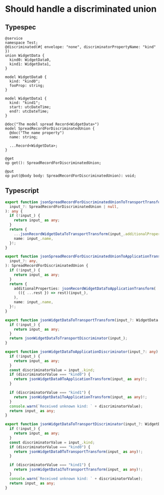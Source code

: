 # Should handle a discriminated union

## Typespec

```tsp
@service
namespace Test;
@discriminated(#{ envelope: "none", discriminatorPropertyName: "kind" })
union WidgetData {
  kind0: WidgetData0,
  kind1: WidgetData1,
}

model WidgetData0 {
  kind: "kind0";
  fooProp: string;
}

model WidgetData1 {
  kind: "kind1";
  start: utcDateTime;
  end?: utcDateTime;
}

@doc("The model spread Record<WidgetData>")
model SpreadRecordForDiscriminatedUnion {
  @doc("The name property")
  name: string;

  ...Record<WidgetData>;
}

@get
op get(): SpreadRecordForDiscriminatedUnion;

@put
op put(@body body: SpreadRecordForDiscriminatedUnion): void;
```

## Typescript

```ts src/models/internal/serializers.ts function jsonSpreadRecordForDiscriminatedUnionToTransportTransform
export function jsonSpreadRecordForDiscriminatedUnionToTransportTransform(
  input_?: SpreadRecordForDiscriminatedUnion | null,
): any {
  if (!input_) {
    return input_ as any;
  }
  return {
    ...jsonRecordWidgetDataToTransportTransform(input_.additionalProperties),
    name: input_.name,
  }!;
}
```

```ts src/models/internal/serializers.ts function jsonSpreadRecordForDiscriminatedUnionToApplicationTransform
export function jsonSpreadRecordForDiscriminatedUnionToApplicationTransform(
  input_?: any,
): SpreadRecordForDiscriminatedUnion {
  if (!input_) {
    return input_ as any;
  }
  return {
    additionalProperties: jsonRecordWidgetDataToApplicationTransform(
      (({ ...rest }) => rest)(input_),
    ),
    name: input_.name,
  }!;
}
```

```ts src/models/internal/serializers.ts function jsonWidgetDataToTransportTransform
export function jsonWidgetDataToTransportTransform(input_?: WidgetData | null): any {
  if (!input_) {
    return input_ as any;
  }
  return jsonWidgetDataToTransportDiscriminator(input_);
}
```

```ts src/models/internal/serializers.ts function jsonWidgetDataToApplicationDiscriminator
export function jsonWidgetDataToApplicationDiscriminator(input_?: any): WidgetData {
  if (!input_) {
    return input_ as any;
  }
  const discriminatorValue = input_.kind;
  if (discriminatorValue === "kind0") {
    return jsonWidgetData0ToApplicationTransform(input_ as any)!;
  }

  if (discriminatorValue === "kind1") {
    return jsonWidgetData1ToApplicationTransform(input_ as any)!;
  }
  console.warn(`Received unknown kind: ` + discriminatorValue);
  return input_ as any;
}
```

```ts src/models/internal/serializers.ts function jsonWidgetDataToTransportDiscriminator
export function jsonWidgetDataToTransportDiscriminator(input_?: WidgetData): any {
  if (!input_) {
    return input_ as any;
  }
  const discriminatorValue = input_.kind;
  if (discriminatorValue === "kind0") {
    return jsonWidgetData0ToTransportTransform(input_ as any)!;
  }

  if (discriminatorValue === "kind1") {
    return jsonWidgetData1ToTransportTransform(input_ as any)!;
  }
  console.warn(`Received unknown kind: ` + discriminatorValue);
  return input_ as any;
}
```
